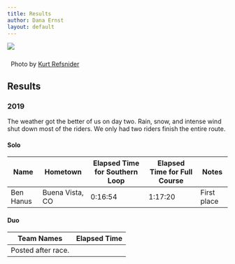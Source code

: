 ```yaml
---
title: Results
author: Dana Ernst
layout: default
---
```


<img src="{{ site.baseurl }}/images/CinderCones2-Refsnider.jpg" class="img-responsive img-rounded" img style="margin-bottom: 10px" />

<i class="fas fa-camera fa-lg"></i>&nbsp; Photo by <a href="https://www.ultramtb.net/about-kurt-refsnider.html#/">Kurt Refsnider</a>

## Results

### 2019

The weather got the better of us on day two. Rain, snow, and intense wind shut down most of the riders. We only had two riders finish the entire route.

#### Solo

<center>
<table class="table table-striped">
<thead>
<tr>
	<th>Name</th>
  <th>Hometown</th>
	<th>Elapsed Time for Southern Loop</th>
  <th>Elapsed Time for Full Course</th>
  <th>Notes</th>
</tr>
</thead>
<tbody>
<tr>
<td>Ben Hanus</td>
<td>Buena Vista, CO</td>
<td>0:16:54</td>
<td>1:17:20</td>
<td>First place</td>
</tr>
<!-- Chris Seistrup 			Prescott, AZ	0:16:49	1:20:10	Second place
Chris Cone			Flagstaff, AZ	0:12:53		Dropped out at mile 232, fastest time for southern loop
Dana Ernst			Flagstaff, AZ	0:12:59		Dropped out at mile 255
Ty Hopkins			American Fork, UT	0:12:59		Only southern loop
Luke Ratliff			Fort Collins, CO	0:13:52		Only southern loop
Micah Clinger			Flagstaff, AZ	0:13:52		Dropped out somewhere near Kendrick Mountain, slept at home after southern loop
Mack Gerrit			Corona, CA	0:14:50		Only southern loop
Dave Harris			St George, UT	0:15:02		Only southern loop
Artec Durham			Flagstaff, AZ	0:16:55		Dropped out at mile 151
Andy Havey			Plymouth, NH	0:17:15		Only southern loop
Billy McMillen			Prescott, AZ	0:20:39		Only southern loop
Brad Mattingly			Flagstaff, AZ	1:02:51		Dropped out at mile 141
Russ Cummings 			Prescott, AZ	1:02:51		Dropped out at mile 153
Chris Kuzdas 			Flagstaff, AZ 	1:03:01		Dropped out at mile 153
Dylan Turner			Tucson, AZ	1:03:15		Dropped out at mile 137
Lindsay Shepard			Albuquerque, NM	1:03:16		Dropped out at mile 184
Matthew Pacheco			Flagstaff, AZ	1:03:26		Only southern loop
Jeff Taylor			Bend, OR	1:04:42		Only southern loop
Bill Akens			Flagstaff, AZ	1:04:52		Dropped out at mile 141
Brian Martin			Salt Lake City, UT	1:05:23		Dropped out at mile 130
Jake Keyser			Fort Collins, CO	1:05:36		Dropped out at mile 137
Spencer Holmes			Chico, CA	1:08:46		Only southern loop
Adam Lisonbee			Highland, UT			Dropped out at mile 110
Mike Enfield			Show Low, AZ			Dropped out at mile 80 with injured hand
Nick Armstrong			Felton			Dropped out at mile 67 with kidney issues
Wayne Mosser			Ramona, CA			Dropped out at mile 67
Patrick Lyons			Cortez, CO			Dropped out at mile 67
John Schilling			Queen Creek, AZ			Rode part of second loop
Liz Sampey			Van Life			Joined in for Grand Depart and rode to Sedona
Robin Schwartz			Flagstaff, AZ			Joined in for Grand Depart and ode out to top of Casner Mountain and then back to Flagstaff -->
	</tbody>
</table>
</center>

#### Duo

<center>
<table class="table table-striped">
	<thead>
	<tr>
		<th>Team Names</th>
		<th>Elapsed Time</th>
	</tr>
	</thead>
	<tbody>
	<tr>
		<td>Posted after race.</td>
		<td></td>
	</tr>
	</tbody>
</table>
</center>
